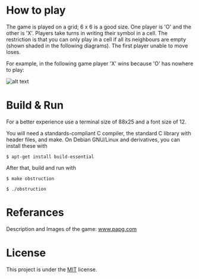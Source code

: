 # How to play

The game is played on a grid; 6 x 6 is a good size. One player is 'O' and the other is 'X'.
Players take turns in writing their symbol in a cell. The restriction is that you can only play in a cell if all its neighbours are empty (shown shaded in the following diagrams).
The first player unable to move loses.

For example, in the following game player 'X' wins because 'O' has nowhere to play:

![alt text](http://www.papg.com/images/Obstruction.gif)

# Build & Run

For a better experience use a terminal size of 88x25 and a font size of 12.

You will need a standards-compliant C compiler, the standard C library with header files, and make. On Debian GNU/Linux and derivatives, you can install these with

	$ apt-get install build-essential

After that, build and run with

	$ make obstruction

	$ ./obstruction

# Referances

Description and Images of the game: www.papg.com

# License

This project is under the [MIT](https://github.com/xemeds/obstruction-game/blob/master/LICENSE) license.
